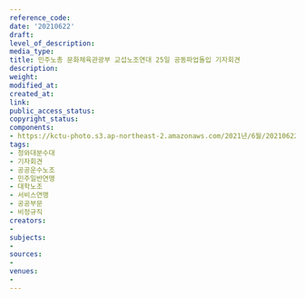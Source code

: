 ```yaml
---
reference_code: 
date: '20210622'
draft: 
level_of_description: 
media_type: 
title: 민주노총 문화체육관광부 교섭노조연대 25일 공동파업돌입 기자회견
description: 
weight: 
modified_at: 
created_at: 
link: 
public_access_status: 
copyright_status: 
components:
- https://kctu-photo.s3.ap-northeast-2.amazonaws.com/2021년/6월/20210622-민주노총+문화체육관광부+교섭노조연대+25일+공동파업돌입+기자회견_청와대분수대_기자회견_공공운수노조_민주일반연맹_대학노조_서비스연맹_공공부문_비정규직/403544_58887_5055.jpg
tags:
- 청와대분수대
- 기자회견
- 공공운수노조
- 민주일반연맹
- 대학노조
- 서비스연맹
- 공공부문
- 비정규직
creators:
- 
subjects:
- 
sources:
- 
venues:
- 
---
```

